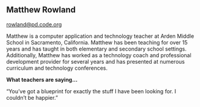 ## Matthew Rowland

[rowland@pd.code.org](mailto:rowland@pd.code.org)

Matthew is a computer application and technology teacher at Arden Middle School in Sacramento, California. Matthew has been teaching for over 15 years and has taught in both elementary and secondary school settings. Additionally, Matthew has worked as a technology coach and professional development provider for several years and has presented at numerous curriculum and technology conferences.

**What teachers are saying…**

“You’ve got a blueprint for exactly the stuff I have been looking for. I couldn’t be happier.”

